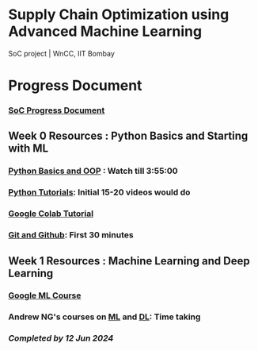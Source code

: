 # Supply Chain Optimization using Advanced Machine Learning
SoC project | WnCC, IIT Bombay

# Progress Document
### [SoC Progress Document](https://docs.google.com/document/d/1RpSe5-971cH2-M__bsrjEvDfOb5-x0IEJeTDgaBnMDQ/edit?usp=sharing)

## Week 0 Resources : Python Basics and Starting with ML
### [Python Basics and OOP](https://www.youtube.com/watch?v=_uQrJ0TkZlc&ab_channel=ProgrammingwithMosh) : Watch till 3:55:00 
### [Python Tutorials](https://www.youtube.com/watch?v=QXeEoD0pB3E&list=PLsyeobzWxl7poL9JTVyndKe62ieoN-MZ3): Initial 15-20 videos would do
### [Google Colab Tutorial](https://www.youtube.com/watch?v=i-HnvsehuSw&t=359s)
### [Git and Github](https://www.youtube.com/watch?v=8JJ101D3knE&ab_channel=ProgrammingwithMosh): First 30 minutes

## Week 1 Resources : Machine Learning and Deep Learning
### [Google ML Course](https://developers.google.com/machine-learning/crash-course/ml-intro) 
### Andrew NG's courses on [ML](https://www.coursera.org/learn/machine-learning) and [DL](https://www.coursera.org/specializations/deep-learning): Time taking
### 
### *Completed by 12 Jun 2024*
